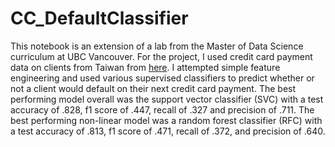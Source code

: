 # CC_DefaultClassifier

This notebook is an extension of a lab from the Master of Data Science curriculum at UBC Vancouver. For the project, I used credit card payment data on clients from Taiwan from [here](https://www.kaggle.com/datasets/uciml/default-of-credit-card-clients-dataset). I attempted simple feature engineering and used various supervised classifiers to predict whether or not a client would default on their next credit card payment. The best performing model overall was the support vector classifier (SVC) with a test accuracy of .828, f1 score of .447, recall of .327 and precision of .711. The best performing non-linear model was a random forest classifier (RFC) with a test accuracy of .813, f1 score of .471, recall of .372, and precision of .640.
